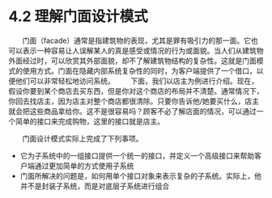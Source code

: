 4.2 理解门面设计模式
===

&nbsp;&nbsp;&nbsp;&nbsp;&nbsp;&nbsp;&nbsp;门面（facade）通常是指建筑物的表现，尤其是罪有吸引力的那一面。它也可以表示一种容易让人误解某人的真是感受或情况的行为或面貌。当人们从建筑物外面经过时，可以欣赏其外部面貌，却不了解建筑物结构的复杂性。这就是门面模式的使用方式。门面在隐藏内部系统复杂性的同时，为客户端提供了一个借口，以便他们可以非常轻松地访问系统。
&nbsp;&nbsp;&nbsp;&nbsp;&nbsp;&nbsp;&nbsp;下面，我们以店主为例进行介绍。现在，假设你要到某个商店去买东西，但是你对这个商店的布局并不清楚。通常情况下，你回去找店主，因为店主对整个商店都很清除。只要你告诉他/她要买什么，店主就会把这些商品拿给你。这不是很容易吗？顾客不必了解店面的情况，可以通过一个简单的接口来完成购物，这里的接口就是店主。

&nbsp;&nbsp;&nbsp;&nbsp;&nbsp;&nbsp;&nbsp;门面设计模式实际上完成了下列事项。
* 它为子系统中的一组接口提供一个统一的接口，并定义一个高级接口来帮助客户端通过更加简单的方式使用子系统
* 门面所解决的问题是，如何用单个接口对象来表示复杂的子系统。实际上，他并不是封装子系统，而是对底层子系统进行组合
